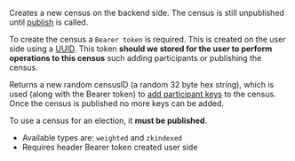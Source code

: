 Creates a new census on the backend side. The census is still unpublished until [publish](publish-census) is called.  

To create the census a `Bearer token` is required. This is created on the user side using a [UUID](https://en.wikipedia.org/wiki/Universally_unique_identifier). This token **should we stored for the user to perform operations to this census** such adding participants or publishing the census.

Returns a new random censusID (a random 32 byte hex string), which is used (along with the Bearer token) to [add participant keys](add-participants-to-census) to the census. Once the census is published no more keys can be added.

To use a census for an election, it **must be published**.

- Available types are: `weighted` and `zkindexed`
- Requires header Bearer token created user side
